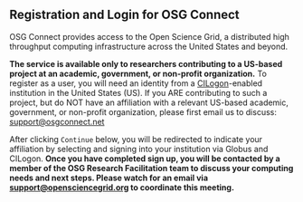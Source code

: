 [title]: - "Registration and Login for OSG Connect"

## Registration and Login for OSG Connect

OSG Connect provides access to the Open Science Grid, a distributed high throughput computing infrastructure across the United States and beyond. 

**The service is available only to researchers contributing to a US-based project at an academic, government, or non-profit organization.**  To register as a user, you will need an identity from a [CILogon](https://cilogon.org/)-enabled institution in the United States (US). If you ARE contributing to such a project, but do NOT have an affiliation with a relevant US-based academic, government, or non-profit organization, please first email us to discuss: support@osgconnect.net

After clicking `Continue` below, you will be redirected to indicate your affiliation by selecting and signing into your institution via Globus and CILogon. **Once you have completed sign up, you will be contacted by a member of the OSG Research Facilitation team to discuss your computing needs and next steps. Please watch for an email via support@opensciencegrid.org to coordinate this meeting.**

[ssh-key]: 12000027675
[projects]: 5000634360
